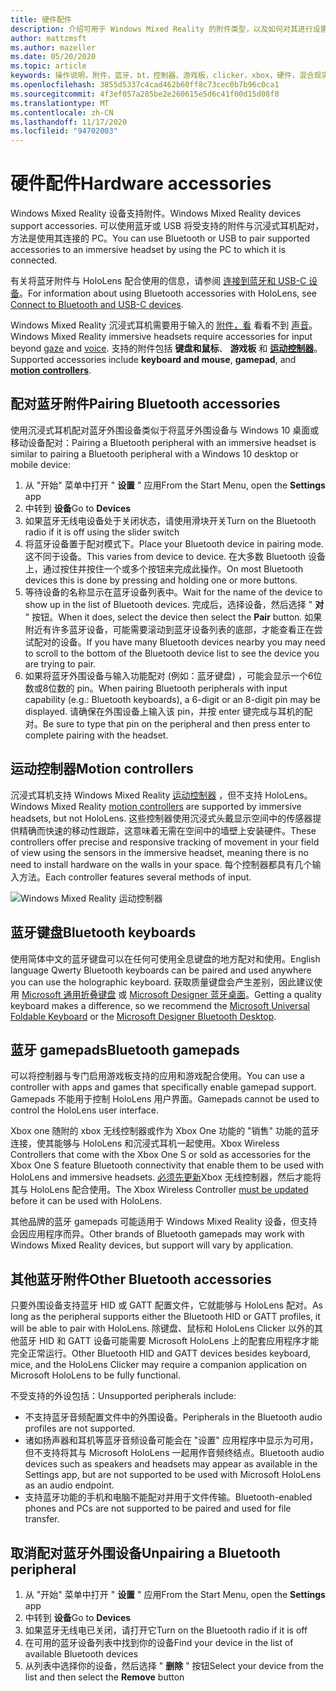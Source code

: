 ```yaml
---
title: 硬件配件
description: 介绍可用于 Windows Mixed Reality 的附件类型，以及如何对其进行设置。
author: mattzmsft
ms.author: mazeller
ms.date: 05/20/2020
ms.topic: article
keywords: 操作说明，附件，蓝牙，bt，控制器，游戏板，clicker，xbox，硬件，混合现实耳机，windows mixed reality 耳机，虚拟现实耳机，运动控制器
ms.openlocfilehash: 3855d5337c4cad462b60ff8c73cec0b7b96c0ca1
ms.sourcegitcommit: 4f3ef057a285be2e260615e5d6c41f00d15d08f8
ms.translationtype: MT
ms.contentlocale: zh-CN
ms.lasthandoff: 11/17/2020
ms.locfileid: "94702003"
---
```

# <a name="hardware-accessories"></a><span data-ttu-id="b1676-104">硬件配件</span><span class="sxs-lookup"><span data-stu-id="b1676-104">Hardware accessories</span></span>

<span data-ttu-id="b1676-105">Windows Mixed Reality 设备支持附件。</span><span class="sxs-lookup"><span data-stu-id="b1676-105">Windows Mixed Reality devices support accessories.</span></span> <span data-ttu-id="b1676-106">可以使用蓝牙或 USB 将受支持的附件与沉浸式耳机配对，方法是使用其连接的 PC。</span><span class="sxs-lookup"><span data-stu-id="b1676-106">You can use Bluetooth or USB to pair supported accessories to an immersive headset by using the PC to which it is connected.</span></span>

<span data-ttu-id="b1676-107">有关将蓝牙附件与 HoloLens 配合使用的信息，请参阅 [连接到蓝牙和 USB-C 设备](https://docs.microsoft.com/hololens/hololens-connect-devices)。</span><span class="sxs-lookup"><span data-stu-id="b1676-107">For information about using Bluetooth accessories with HoloLens, see [Connect to Bluetooth and USB-C devices](https://docs.microsoft.com/hololens/hololens-connect-devices).</span></span>

<span data-ttu-id="b1676-108">Windows Mixed Reality 沉浸式耳机需要用于输入的 [附件，看](../design/gaze-and-commit.md) 看看不到 [声音](../design/voice-input.md)。</span><span class="sxs-lookup"><span data-stu-id="b1676-108">Windows Mixed Reality immersive headsets require accessories for input beyond [gaze](../design/gaze-and-commit.md) and [voice](../design/voice-input.md).</span></span> <span data-ttu-id="b1676-109">支持的附件包括 **键盘和鼠标**、 **游戏板** 和 **[运动控制器](../design/motion-controllers.md)**。</span><span class="sxs-lookup"><span data-stu-id="b1676-109">Supported accessories include **keyboard and mouse**, **gamepad**, and **[motion controllers](../design/motion-controllers.md)**.</span></span>

## <a name="pairing-bluetooth-accessories"></a><span data-ttu-id="b1676-110">配对蓝牙附件</span><span class="sxs-lookup"><span data-stu-id="b1676-110">Pairing Bluetooth accessories</span></span>

<span data-ttu-id="b1676-111">使用沉浸式耳机配对蓝牙外围设备类似于将蓝牙外围设备与 Windows 10 桌面或移动设备配对：</span><span class="sxs-lookup"><span data-stu-id="b1676-111">Pairing a Bluetooth peripheral with an immersive headset is similar to pairing a Bluetooth peripheral with a Windows 10 desktop or mobile device:</span></span>

1. <span data-ttu-id="b1676-112">从 "开始" 菜单中打开 " **设置** " 应用</span><span class="sxs-lookup"><span data-stu-id="b1676-112">From the Start Menu, open the **Settings** app</span></span>
2. <span data-ttu-id="b1676-113">中转到 **设备**</span><span class="sxs-lookup"><span data-stu-id="b1676-113">Go to **Devices**</span></span>
3. <span data-ttu-id="b1676-114">如果蓝牙无线电设备处于关闭状态，请使用滑块开关</span><span class="sxs-lookup"><span data-stu-id="b1676-114">Turn on the Bluetooth radio if it is off using the slider switch</span></span>
4. <span data-ttu-id="b1676-115">将蓝牙设备置于配对模式下。</span><span class="sxs-lookup"><span data-stu-id="b1676-115">Place your Bluetooth device in pairing mode.</span></span> <span data-ttu-id="b1676-116">这不同于设备。</span><span class="sxs-lookup"><span data-stu-id="b1676-116">This varies from device to device.</span></span> <span data-ttu-id="b1676-117">在大多数 Bluetooth 设备上，通过按住并按住一个或多个按钮来完成此操作。</span><span class="sxs-lookup"><span data-stu-id="b1676-117">On most Bluetooth devices this is done by pressing and holding one or more buttons.</span></span>
5. <span data-ttu-id="b1676-118">等待设备的名称显示在蓝牙设备列表中。</span><span class="sxs-lookup"><span data-stu-id="b1676-118">Wait for the name of the device to show up in the list of Bluetooth devices.</span></span> <span data-ttu-id="b1676-119">完成后，选择设备，然后选择 " **对** " 按钮。</span><span class="sxs-lookup"><span data-stu-id="b1676-119">When it does, select the device then select the **Pair** button.</span></span> <span data-ttu-id="b1676-120">如果附近有许多蓝牙设备，可能需要滚动到蓝牙设备列表的底部，才能查看正在尝试配对的设备。</span><span class="sxs-lookup"><span data-stu-id="b1676-120">If you have many Bluetooth devices nearby you may need to scroll to the bottom of the Bluetooth device list to see the device you are trying to pair.</span></span>
6. <span data-ttu-id="b1676-121">如果将蓝牙外围设备与输入功能配对 (例如：蓝牙键盘) ，可能会显示一个6位数或8位数的 pin。</span><span class="sxs-lookup"><span data-stu-id="b1676-121">When pairing Bluetooth peripherals with input capability (e.g.: Bluetooth keyboards), a 6-digit or an 8-digit pin may be displayed.</span></span> <span data-ttu-id="b1676-122">请确保在外围设备上输入该 pin，并按 enter 键完成与耳机的配对。</span><span class="sxs-lookup"><span data-stu-id="b1676-122">Be sure to type that pin on the peripheral and then press enter to complete pairing with the headset.</span></span>

## <a name="motion-controllers"></a><span data-ttu-id="b1676-123">运动控制器</span><span class="sxs-lookup"><span data-stu-id="b1676-123">Motion controllers</span></span>

<span data-ttu-id="b1676-124">沉浸式耳机支持 Windows Mixed Reality [运动控制器](../design/motion-controllers.md) ，但不支持 HoloLens。</span><span class="sxs-lookup"><span data-stu-id="b1676-124">Windows Mixed Reality [motion controllers](../design/motion-controllers.md) are supported by immersive headsets, but not HoloLens.</span></span> <span data-ttu-id="b1676-125">这些控制器使用沉浸式头戴显示空间中的传感器提供精确而快速的移动性跟踪，这意味着无需在空间中的墙壁上安装硬件。</span><span class="sxs-lookup"><span data-stu-id="b1676-125">These controllers offer precise and responsive tracking of movement in your field of view using the sensors in the immersive headset, meaning there is no need to install hardware on the walls in your space.</span></span> <span data-ttu-id="b1676-126">每个控制器都具有几个输入方法。</span><span class="sxs-lookup"><span data-stu-id="b1676-126">Each controller features several methods of input.</span></span>

![Windows Mixed Reality 运动控制器](../design/images/winmr-ck-1080x1080-350px.jpg)

## <a name="bluetooth-keyboards"></a><span data-ttu-id="b1676-128">蓝牙键盘</span><span class="sxs-lookup"><span data-stu-id="b1676-128">Bluetooth keyboards</span></span>

<span data-ttu-id="b1676-129">使用简体中文的蓝牙键盘可以在任何可使用全息键盘的地方配对和使用。</span><span class="sxs-lookup"><span data-stu-id="b1676-129">English language Qwerty Bluetooth keyboards can be paired and used anywhere you can use the holographic keyboard.</span></span> <span data-ttu-id="b1676-130">获取质量键盘会产生差别，因此建议使用 [Microsoft 通用折叠键盘](https://www.microsoft.com/accessories/products/keyboards/universal-foldable-keyboard/gu5-00001) 或 [Microsoft Designer 蓝牙桌面](https://www.microsoft.com/accessories/products/keyboards/designer-bluetooth-desktop/7n9-00001)。</span><span class="sxs-lookup"><span data-stu-id="b1676-130">Getting a quality keyboard makes a difference, so we recommend the [Microsoft Universal Foldable Keyboard](https://www.microsoft.com/accessories/products/keyboards/universal-foldable-keyboard/gu5-00001) or the [Microsoft Designer Bluetooth Desktop](https://www.microsoft.com/accessories/products/keyboards/designer-bluetooth-desktop/7n9-00001).</span></span>

## <a name="bluetooth-gamepads"></a><span data-ttu-id="b1676-131">蓝牙 gamepads</span><span class="sxs-lookup"><span data-stu-id="b1676-131">Bluetooth gamepads</span></span>

<span data-ttu-id="b1676-132">可以将控制器与专门启用游戏板支持的应用和游戏配合使用。</span><span class="sxs-lookup"><span data-stu-id="b1676-132">You can use a controller with apps and games that specifically enable gamepad support.</span></span> <span data-ttu-id="b1676-133">Gamepads 不能用于控制 HoloLens 用户界面。</span><span class="sxs-lookup"><span data-stu-id="b1676-133">Gamepads cannot be used to control the HoloLens user interface.</span></span>

<span data-ttu-id="b1676-134">Xbox one 随附的 xbox 无线控制器或作为 Xbox One 功能的 "销售" 功能的蓝牙连接，使其能够与 HoloLens 和沉浸式耳机一起使用。</span><span class="sxs-lookup"><span data-stu-id="b1676-134">Xbox Wireless Controllers that come with the Xbox One S or sold as accessories for the Xbox One S feature Bluetooth connectivity that enable them to be used with HoloLens and immersive headsets.</span></span> <span data-ttu-id="b1676-135">[必须先更新](https://support.xbox.com/xbox-one/accessories/update-controller-for-stereo-headset-adapter)Xbox 无线控制器，然后才能将其与 HoloLens 配合使用。</span><span class="sxs-lookup"><span data-stu-id="b1676-135">The Xbox Wireless Controller [must be updated](https://support.xbox.com/xbox-one/accessories/update-controller-for-stereo-headset-adapter) before it can be used with HoloLens.</span></span>

<span data-ttu-id="b1676-136">其他品牌的蓝牙 gamepads 可能适用于 Windows Mixed Reality 设备，但支持会因应用程序而异。</span><span class="sxs-lookup"><span data-stu-id="b1676-136">Other brands of Bluetooth gamepads may work with Windows Mixed Reality devices, but support will vary by application.</span></span>

## <a name="other-bluetooth-accessories"></a><span data-ttu-id="b1676-137">其他蓝牙附件</span><span class="sxs-lookup"><span data-stu-id="b1676-137">Other Bluetooth accessories</span></span>

<span data-ttu-id="b1676-138">只要外围设备支持蓝牙 HID 或 GATT 配置文件，它就能够与 HoloLens 配对。</span><span class="sxs-lookup"><span data-stu-id="b1676-138">As long as the peripheral supports either the Bluetooth HID or GATT profiles, it will be able to pair with HoloLens.</span></span> <span data-ttu-id="b1676-139">除键盘、鼠标和 HoloLens Clicker 以外的其他蓝牙 HID 和 GATT 设备可能需要 Microsoft HoloLens 上的配套应用程序才能完全正常运行。</span><span class="sxs-lookup"><span data-stu-id="b1676-139">Other Bluetooth HID and GATT devices besides keyboard, mice, and the HoloLens Clicker may require a companion application on Microsoft HoloLens to be fully functional.</span></span>

<span data-ttu-id="b1676-140">不受支持的外设包括：</span><span class="sxs-lookup"><span data-stu-id="b1676-140">Unsupported peripherals include:</span></span>

* <span data-ttu-id="b1676-141">不支持蓝牙音频配置文件中的外围设备。</span><span class="sxs-lookup"><span data-stu-id="b1676-141">Peripherals in the Bluetooth audio profiles are not supported.</span></span>
* <span data-ttu-id="b1676-142">诸如扬声器和耳机等蓝牙音频设备可能会在 "设置" 应用程序中显示为可用，但不支持将其与 Microsoft HoloLens 一起用作音频终结点。</span><span class="sxs-lookup"><span data-stu-id="b1676-142">Bluetooth audio devices such as speakers and headsets may appear as available in the Settings app, but are not supported to be used with Microsoft HoloLens as an audio endpoint.</span></span>
* <span data-ttu-id="b1676-143">支持蓝牙功能的手机和电脑不能配对并用于文件传输。</span><span class="sxs-lookup"><span data-stu-id="b1676-143">Bluetooth-enabled phones and PCs are not supported to be paired and used for file transfer.</span></span>

## <a name="unpairing-a-bluetooth-peripheral"></a><span data-ttu-id="b1676-144">取消配对蓝牙外围设备</span><span class="sxs-lookup"><span data-stu-id="b1676-144">Unpairing a Bluetooth peripheral</span></span>

1. <span data-ttu-id="b1676-145">从 "开始" 菜单中打开 " **设置** " 应用</span><span class="sxs-lookup"><span data-stu-id="b1676-145">From the Start Menu, open the **Settings** app</span></span>
2. <span data-ttu-id="b1676-146">中转到 **设备**</span><span class="sxs-lookup"><span data-stu-id="b1676-146">Go to **Devices**</span></span>
3. <span data-ttu-id="b1676-147">如果蓝牙无线电已关闭，请打开它</span><span class="sxs-lookup"><span data-stu-id="b1676-147">Turn on the Bluetooth radio if it is off</span></span>
4. <span data-ttu-id="b1676-148">在可用的蓝牙设备列表中找到你的设备</span><span class="sxs-lookup"><span data-stu-id="b1676-148">Find your device in the list of available Bluetooth devices</span></span>
5. <span data-ttu-id="b1676-149">从列表中选择你的设备，然后选择 " **删除** " 按钮</span><span class="sxs-lookup"><span data-stu-id="b1676-149">Select your device from the list and then select the **Remove** button</span></span>
